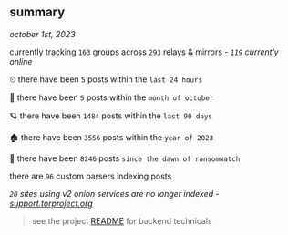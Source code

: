
## summary
_october 1st, 2023_

currently tracking `163` groups across `293` relays & mirrors - _`119` currently online_

⏲ there have been `5` posts within the `last 24 hours`

🦈 there have been `5` posts within the `month of october`

🪐 there have been `1484` posts within the `last 90 days`

🏚 there have been `3556` posts within the `year of 2023`

🦕 there have been `8246` posts `since the dawn of ransomwatch`

there are `96` custom parsers indexing posts

_`20` sites using v2 onion services are no longer indexed - [support.torproject.org](https://support.torproject.org/onionservices/v2-deprecation/)_

> see the project [README](https://github.com/joshhighet/ransomwatch#ransomwatch--) for backend technicals
